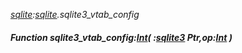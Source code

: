 _[sqlite](../../modules/sqlite/sqlite-module.md):[sqlite](../../modules/sqlite/sqlite-module.md).sqlite3\_vtab\_config_
##### Function sqlite3\_vtab\_config:[Int](../../modules/wonkey/wonkey-types-int.md)( :[sqlite3](../../modules/sqlite/sqlite-sqlite3.md) Ptr,op:[Int](../../modules/wonkey/wonkey-types-int.md) )

